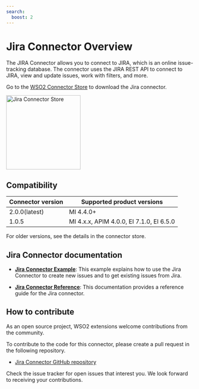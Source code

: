 ```yaml
---
search:
  boost: 2
---
```


# Jira Connector Overview

The JIRA Connector allows you to connect to JIRA, which is an online issue-tracking database. The connector uses the JIRA REST API to connect to JIRA, view and update issues, work with filters, and more.

Go to the <a target="_blank" href="https://store.wso2.com/connector/esb-connector-jira">WSO2 Connector Store</a> to download the Jira connector.

<img src="{{base_path}}/assets/img/integrate/connectors/jira-store.png" title="Jira Connector Store" width="200" alt="Jira Connector Store"/>

## Compatibility

| Connector version | Supported product versions               |
|-------------------|------------------------------------------|
| 2.0.0(latest)     | MI 4.4.0+                                |
| 1.0.5             | MI 4.x.x, APIM 4.0.0, EI 7.1.0, EI 6.5.0 |

For older versions, see the details in the connector store.

## Jira Connector documentation

* **[Jira Connector Example]({{base_path}}/reference/connectors/jira-connector/jira-connector-example)**: This example explains how to use the Jira Connector to create new issues and to get existing issues from Jira.

* **[Jira Connector Reference]({{base_path}}/reference/connectors/jira-connector/jira-connector-config)**: This documentation provides a reference guide for the Jira connector.

## How to contribute

As an open source project, WSO2 extensions welcome contributions from the community. 

To contribute to the code for this connector, please create a pull request in the following repository. 

* [Jira Connector GitHub repository](https://github.com/wso2-extensions/esb-connector-jira)

Check the issue tracker for open issues that interest you. We look forward to receiving your contributions.
